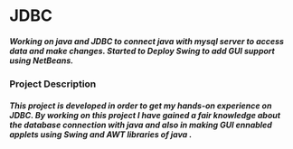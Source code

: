 
<h1>JDBC</h1>

<h5>Working on java and JDBC to connect java with mysql server to access data and make changes.
Started to Deploy Swing to add GUI support using NetBeans.
</h5>

<h3>Project Description</h3>

<h5>This project is developed in order to get my hands-on experience on JDBC. By working on this project I have gained a fair knowledge about the database connection with java and also in making GUI ennabled applets using Swing and AWT libraries of java .</h5>

